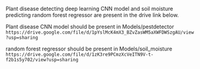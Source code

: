 Plant disease detecting deep learning CNN model and soil moisture predicting random forest regressor are present in the drive link below.

Plant disease CNN model should be present in Models/pestdetector
`https://drive.google.com/file/d/1pYslMcK4mX3_BZvZasWM5aXWFDWSzgAU/view?usp=sharing`

random forest regressor should be present in Models/soil_moisture
`https://drive.google.com/file/d/1zK3re9PCmzXcVeITN9V-t-f2b1s5y702/view?usp=sharing`
